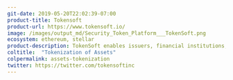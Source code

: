 ```yaml
---
git-date: 2019-05-20T22:02:39-07:00
product-title: Tokensoft
product-url: https://www.tokensoft.io/
image: /images/output_md/Security_Token_Platform___TokenSoft.png
ecosystem: ethereum, stellar
product-description: TokenSoft enables issuers, financial institutions, broker-dealers, real estate companies, and funds to meet compliance requirements for digital securities on the blockchain at issuance, distribution, and transfer.
coltitle:  "Tokenization of Assets"
colpermalink: assets-tokenization
twitter: https://twitter.com/tokensoftinc
---
```

